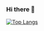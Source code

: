 ### Hi there 👋

[![Top Langs](https://github-readme-stats.vercel.app/api/top-langs/?username={TakeshiShiomi}
)](https://github.com/anuraghazra/github-readme-stats)
